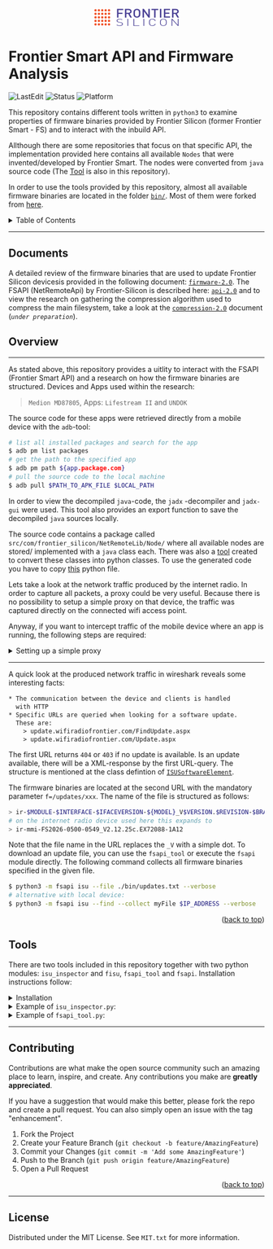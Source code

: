 <div align="center">

![logo](docs/graphics/company_logo.png)
</div>

# Frontier Smart API and Firmware Analysis

![LastEdit](https://img.shields.io:/static/v1?label=LastEdit&message=07/29/2022&color=9cf)
![Status](https://img.shields.io:/static/v1?label=Status&message=LAST-STAGE&color=grey)
![Platform](https://img.shields.io:/static/v1?label=Platforms&message=Linux|Windows&color=yellowgreen)

This repository contains different tools written in `python3` to examine properties of firmware binaries provided by Frontier Silicon (former Frontier Smart - FS) and to interact with the inbuild API. 

Allthough there are some repositories that focus on that specific API, the implementation provided here contains all available `Nodes` that were invented/developed by Frontier Smart. The nodes were converted from `java` source code (The [Tool](apk/node_converter.py) is also in this repository).

In order to use the tools provided by this repository, almost all available firmware binaries are located in the folder [`bin/`](bin/). Most of them were forked from [here](https://github.com/cweiske/frontier-silicon-firmwares).

<details>
  <summary>Table of Contents</summary>
  <ol>
    <li><a href="#documents">Documents</a></li>
    <li>
      <a href="#overview">Overview</a>
      <ul>
        <li><a href="#proxy-setup-with-zap">Proxy Setup with ZAP</a></li>
        <li><a href="#proxy-setup-with-burp-suite-commercial">Proxy Setup with Burp</a></li>
      </ul>
    </li>
    <li>
      <a href="#tools">Tools</a>
      <ul>
        <li><a href="#prerequisites">Prerequisites</a></li>
        <li><a href="#installation">Installation</a></li>
      </ul>
    </li>
    <li><a href="#contributing">Contributing</a></li>
    <li><a href="#license">License</a></li>
  </ol>
</details>

---
## Documents

A detailed review of the firmware binaries that are used to update Frontier Silicon devicesis provided in the following document: [`firmware-2.0`](docs/firmware-2.0.md). The FSAPI (NetRemoteApi) by Frontier-Silicon is described here: [`api-2.0`](docs/api-2.0.md) and to view the research on gathering the compression algorithm used to compress the main filesystem, take a look at the [`compression-2.0`](docs/compresion-2.0.md) document (*`under preparation`*).

## Overview
---

As stated above, this repository provides a uitlity to interact with the FSAPI (Frontier Smart API) and a research on how the firmware binaries are structured. Devices and Apps used within the research:

> `Medion MD87805`, Apps: `Lifestream II` and `UNDOK`

The source code for these apps were retrieved directly from a mobile device with the `adb`-tool:

```bash
# list all installed packages and search for the app
$ adb pm list packages
# get the path to the specified app
$ adb pm path ${app.package.com}
# pull the source code to the local machine
$ adb pull $PATH_TO_APK_FILE $LOCAL_PATH
```

In order to view the decompiled `java`-code, the `jadx`
-decompiler and `jadx-gui` were used. This tool also provides an export function to save the decompiled `java` sources locally.

The source code contains a package called `src/com/frontier_silicon/NetRemoteLib/Node/` where all available nodes are stored/ implemented with a `java` class each. There was also a [tool](apk/node_converter.py) created to convert these classes into python classes. To use  the generated code you have to copy [this](fsapi/netremote/basenode.py) python file.

Lets take a look at the network traffic produced by the internet radio. In order to capture all packets, a proxy could be very useful. Because there is no possibility to setup a simple proxy on that device, the traffic was captured directly on the connected wifi access point.

Anyway, if you want to intercept traffic of the mobile device where an app is running, the following steps are required:

<details>
<summary>Setting up a simple proxy</summary>

#### __Proxy Setup with ZAP__

1. ZAP: Goto Options > Dynamic SSL Certificate > Generate and save the file to the local storage
2. Copy the `cert`-file to the internal storage of the device
3. Android: Goto Settings > Search > Type `Certificate` > CA Certificate > Install Anyway and choose the file from the internal storage
4. ZAP: Goto Options > Local Proxies and remove the address of the proxy server > Ok
5. Android: Goto Settings > wifi > select the current wifi > Change Proxy to manual and enter host address of the proxy server together with the port.
6. Start the app

#### __Proxy Setup with Burp Suite (Commercial)__

1. Burp: Goto Proxy > Options > Add Proxy Listener, select bind to all Interfaces and provide a custom port
2. Android: visit http://burpsuite to download CA-Certificate > installation same with the ZAP proxy
3. Start the app
</details>

---
A quick look at the produced network traffic in wireshark reveals some interesting facts:

    * The communication between the device and clients is handled 
      with HTTP
    * Specific URLs are queried when looking for a software update. 
      These are:
        > update.wifiradiofrontier.com/FindUpdate.aspx
        > update.wifiradiofrontier.com/Update.aspx

The first URL returns `404` or `403` if no update is available. Is an update available, there will be a XML-response by the first URL-query. The structure is mentioned at the class defintion of [`ISUSoftwareElement`](docs/api-2.0.md#11-class-definitions).

The firmware binaries are located at the second URL with the mandatory parameter `f=/updates/xxx`. The name of the file is structured as follows:

```bash
> ir-$MODULE-$INTERFACE-$IFACEVERSION-${MODEL}_V$VERSION.$REVISION-$BRANCH
# on the internet radio device used here this expands to
> ir-mmi-FS2026-0500-0549_V2.12.25c.EX72088-1A12
```

Note that the file name in the URL replaces the `_V` with a simple dot. To download an update file, you can use the `fsapi_tool` or execute the `fsapi` module directly. The following command collects all firmware binaries specified in the given file.

```bash
$ python3 -m fsapi isu --file ./bin/updates.txt --verbose
# alternative with local device:
$ python3 -m fsapi isu --find --collect myFile $IP_ADDRESS --verbose
```
<p align="right">(<a href="#top">back to top</a>)</p>

## Tools

There are two tools included in this repository together with two python modules: `isu_inspector` and `fisu`, `fsapi_tool` and `fsapi`. Installation instructions follow:

<details>
  <summary>Installation</summary>

  #### __Prerequisites__

  Make sure you have installed the latest version of python `setuptools` and `pip`:
  ```bash
  $ pip install setuptools
  ```

  #### __Installation__

  This respository uses setuptools to install the python packages locally. All dependnecies used by the provided libraries should be installed by default. To install the preferred package, copy the `setup-XXX.py` file from the `setup/` directory and rename the file to `setup.py`:

  ```bash
  $ pip install .
  ``` 

  This command should install the selected library to the local site-packages. Now, you are good to go - execute the module with

  ```bash
  python3 -m $module --help
  ```

</details>

<details>
<summary>Example of <code>isu_inspector.py</code>:</summary>

    $ python3 -m fisu -if=./bin/FS2026/0500/ir-mmi-FS2026-0500-0015.2.5.15.EX44478-1B9.isu.bin --verbose --header

                    ISU-Inspector Tool
    ---------------------------------------------------------------------

    [+] Analyzing ISU File header...
      - MeOS Version: 1
      - Version: '2.5.15.EX44478-1B9'
        | SDK Version: IR2.5.15 SDK
        | Revision: 44478
        | Branch: 1B9

      - Customisation: 'ir-mmi-FS2026-0500-0015'
        | DeviceType: internet radio
        | Interface: multi media interface
        | Module: Venice 6 (version=0500)

    [+] SystemEntries:
      - SysEntry: type=FS, partition=1
      - SysEntry: type=FS, partition=2 (Could be DirectoryArchive for Web-Data)
      - SysEntry: type=END, magicnumber=0x81c9

    [+] Declared Fields:
      - DecompBuffer: Buffer=2957053952
      - CompSize: Size=1384319
      - DecompSize: Size=2621504
      - CodeSize: Size=7760
      - CompBuffer: Buffer=2952790016

</details>

<details>
<summary>Example of <code>fsapi_tool.py</code>:</summary>

    $ python3 -m fsapi set -n netRemote.sys.info.friendlyName --args value:MedionIR $IP_ADDRESS
    [+] fsapiResponse of netRemote.sys.info.friendlyName:
        - status: FS_OK

    $ python3 -m fsapi get -n netRemote.sys.info.friendlyName $IP_ADDRESS
    [+] fsapiResponse of netRemote.sys.info.friendlyName:
        - status: FS_OK
        - value: MedionIR
        - readonly: False
        - notifying: True

    $ python3 -m fsapi isu --find $IP_ADDRESS

    [+] Generating current URL...
        - url: https://update.wifiradiofrontier.com/Update.aspx?f=/updates/ir-mmi-FS2026-0500-0549.2.12.25c.EX72088-1A12.isu.bin
        
</details>

---
## Contributing

Contributions are what make the open source community such an amazing place to learn, inspire, and create. Any contributions you make are **greatly appreciated**.

If you have a suggestion that would make this better, please fork the repo and create a pull request. You can also simply open an issue with the tag "enhancement".

1. Fork the Project
2. Create your Feature Branch (`git checkout -b feature/AmazingFeature`)
3. Commit your Changes (`git commit -m 'Add some AmazingFeature'`)
4. Push to the Branch (`git push origin feature/AmazingFeature`)
5. Open a Pull Request

<p align="right">(<a href="#top">back to top</a>)</p>

<!-- LICENSE -->
---
## License

Distributed under the MIT License. See `MIT.txt` for more information.

